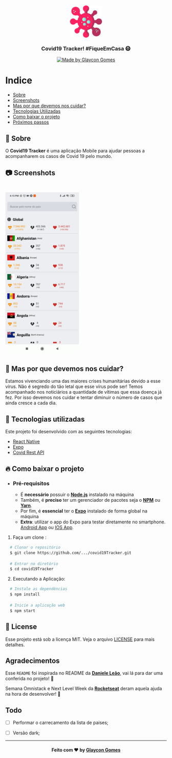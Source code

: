 <h3 align="center">
    <img alt="Logo" title="logo" width="100px" src="./src/assets/img/virus.png">
    <br><br>
    <b>Covid19 Tracker! #FiqueEmCasa 😷</b> 
</h3>

<p align="center">
  <a href="https://www.linkedin.com/in/glaycon-gomes-05a7a5a7/">
    <img alt="Made by Glaycon Gomes" src="https://img.shields.io/badge/made%20by-Glaycon%20Gomes-34CB79">
  </a>
</p>

# Indice

- [Sobre](#-sobre)
- [Screenshots](#-sobre)
- [Mas por que devemos nos cuidar?](#-Mas-por-que-devemos-nos-cuidar?)
- [Tecnologias Utilizadas](#-tecnologias-utilizadas)
- [Como baixar o projeto](#-como-baixar-o-projeto)
- [Próximos passos](#-Todo)

## 🔖 Sobre

O <strong>Covid19 Tracker</strong> é uma aplicação Mobile para ajudar pessoas a acompanharem os casos de Covid 19 pelo mundo.

## 📷 Screenshots

<h1>
    <img src="./src/assets/img/apresentacao.gif" height="500">
</h1>

## 🤔 Mas por que devemos nos cuidar?

Estamos vivenciando uma das maiores crises humanitárias devido a esse vírus. Não é segredo do tão letal que esse vírus pode ser! Temos acompanhado nos noticiários a quantidade de vítimas que essa doença já fez. Por isso devemos nos cuidar e tentar diminuir o número de casos que ainda cresce a cada dia.

## 🚀 Tecnologias utilizadas

Este projeto foi desenvolvido com as seguintes tecnologias:

- [React Native](https://reactnative.dev/)
- [Expo](https://expo.io/)
- [Covid Rest API](https://corona.lmao.ninja/)

<a id="como-usar"></a>

## 🔥 Como baixar o projeto

- ### **Pré-requisitos**

  - É **necessário** possuir o **[Node.js](https://nodejs.org/en/)** instalado na máquina
  - Também, é **preciso** ter um gerenciador de pacotes seja o **[NPM](https://www.npmjs.com/)** ou **[Yarn](https://yarnpkg.com/)**.
  - Por fim, é **essencial** ter o **[Expo](https://expo.io/)** instalado de forma global na máquina
  - **Extra**: utilizar o app do Expo para testar diretamente no smartphone. [Android App](https://play.google.com/store/apps/details?id=host.exp.exponent&referrer=www) ou [IOS App](https://itunes.apple.com/app/apple-store/id982107779).

1. Faça um clone :

```sh
  # Clonar o repositório
  $ git clone https://github.com/.../covid19Tracker.git

  # Entrar no diretório
  $ cd covid19Tracker
```

2. Executando a Aplicação:

```sh
  # Instale as dependências
  $ npm install

  # Inicie a aplicação web
  $ npm start
```

## :memo: License

Esse projeto está sob a licença MIT. Veja o arquivo [LICENSE](LICENSE.md) para mais detalhes.

## Agradecimentos

Esse `README` foi inspirada no README da **[Daniele Leão](https://github.com/danileao/rocketmusic)**, vai lá para dar uma conferida no projeto! 🤘

Semana Omnistack e Next Level Week da **[Rocketseat](https://github.com/Rocketseat)** deram aquela ajuda na hora de desenvolver! :rocket:

## Todo

- [ ] Performar o carrecamento da lista de paises;
- [ ] Versão dark;


---

<h4 align="center">
    Feito com ❤️ by <a href="https://www.linkedin.com/in/glaycon-gomes-05a7a5a7/" target="_blank">Glaycon Gomes</a>
</h4>